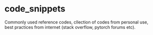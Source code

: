 # code_snippets
Commonly used reference codes, cllection of codes from personal use, best practices from internet (stack overflow, pytorch forums etc). 

